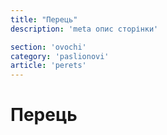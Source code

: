 ```yaml
---
title: "Перець"
description: 'meta опис сторінки'

section: 'ovochi'
category: 'paslionovi'
article: 'perets'
---
```


# Перець